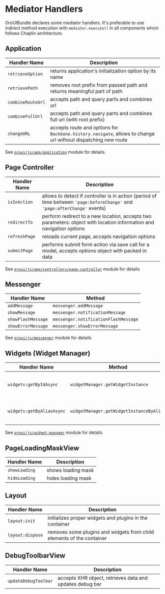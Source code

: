 Mediator Handlers
=================

OroUIBundle declares some mediator handlers. It's preferable to use indirect method execution with `mediator.execute()` in all components which follows Chaplin architecture. 

## Application

Handler Name | Description
------------ | -----------
`retrieveOption` | returns application's initialization option by its name
`retrievePath` | removes root prefix from passed path and returns meaningful part of path
`combineRouteUrl` | accepts path and query parts and combines url
`combineFullUrl` | accepts path and query parts and combines full url (with root prefix)
`changeURL` | accepts route and options for `Backbone.history.navigate`, allows to change url without dispatching new route

See [`oroui/js/app/application`](../../public/js/app/application.js) module for details.

## Page Controller

Handler Name | Description
------------ | -----------
`isInAction` | allows to detect if controller is in action (period of time between `'page:beforeChange'` and `'page:afterChange'` events)
`redirectTo` | perform redirect to a new location, accepts two parameters: object with location information and navigation options
`refreshPage` | reloads current page, accepts navigation options
`submitPage` | performs submit form action via save call for a model, accepts options object with packed in data

See [`oroui/js/app/controllers/page-controller`](../../public/js/app/controllers/page-controller.js) module for details

## Messenger

Handler Name | Method
------------ | -----------
`addMessage` | `messenger.addMessage`
`showMessage` | `messenger.notificationMessage`
`showFlashMessage` | `messenger.notificationFlashMessage`
`showErrorMessage` | `messenger.showErrorMessage`

See [`oroui/js/messenger`](../../public/js/messenger.js) module for details

## Widgets (Widget Manager)

Handler Name | Method | Description
------------ | ------ | -----------
`widgets:getByIdAsync` | `widgetManager.getWidgetInstance` | asynchronously fetches widget instance by widget id
`widgets:getByAliasAsync` | `widgetManager.getWidgetInstanceByAlias` | asynchronously fetches widget instance its alias

See [`oroui/js/widget-manager`](../../public/js/widget-manager.js) module for details

## PageLoadingMaskView

Handler Name | Description
------------ | -----------
`showLoading` | shows loading mask
`hideLoading` | hides loading mask

## Layout

Handler Name | Description
------------ | -----------
`layout:init` | initializes proper widgets and plugins in the container
`layout:dispose` | removes some plugins and widgets from child elements of the container

## DebugToolbarView

Handler Name | Description
------------ | -----------
`updateDebugToolbar` | accepts XHR object, retrieves data and updates debug bar
